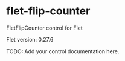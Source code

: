 # flet-flip-counter
FletFlipCounter control for Flet

Flet version: 0.27.6

TODO: Add your control documentation here.